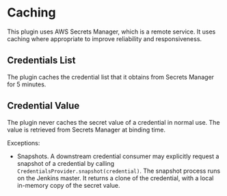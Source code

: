 # Caching

This plugin uses AWS Secrets Manager, which is a remote service. It uses caching where appropriate to improve reliability and responsiveness.

## Credentials List

The plugin caches the credential list that it obtains from Secrets Manager for 5 minutes.

## Credential Value

The plugin never caches the secret value of a credential in normal use. The value is retrieved from Secrets Manager at binding time.
 
Exceptions:
 
- Snapshots. A downstream credential consumer may explicitly request a snapshot of a credential by calling `CredentialsProvider.snapshot(credential)`. The snapshot process runs on the Jenkins master. It returns a clone of the credential, with a local in-memory copy of the secret value.